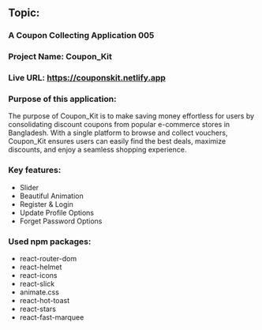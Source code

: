 ## Topic:
### A Coupon Collecting Application 005
### Project Name: Coupon_Kit
### Live URL: https://couponskit.netlify.app
### Purpose of this application: 
The purpose of Coupon_Kit is to make saving money effortless for users by consolidating discount coupons from popular e-commerce stores in Bangladesh. With a single platform to browse and collect vouchers, Coupon_Kit ensures users can easily find the best deals, maximize discounts, and enjoy a seamless shopping experience.
### Key features: 
- Slider 
- Beautiful Animation
- Register & Login
- Update Profile Options
- Forget Password Options
### Used npm packages:
- react-router-dom
- react-helmet
- react-icons
- react-slick
- animate.css
- react-hot-toast
- react-stars
- react-fast-marquee
